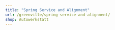 ```yaml
---
title: "Spring Service and Alignment"
url: /greenville/spring-service-and-alignment/
shop: Autowerkstatt
---
```

